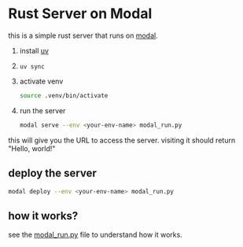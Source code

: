 # Rust Server on Modal

this is a simple rust server that runs on [modal](https://modal.com).

1. install [uv](https://docs.astral.sh/uv/getting-started/installation/)

2. `uv sync`

3. activate venv

   ```bash
   source .venv/bin/activate
   ```

4. run the server

   ```bash
   modal serve --env <your-env-name> modal_run.py
   ```

this will give you the URL to access the server. visiting it should return "Hello, world!"

## deploy the server

```bash
modal deploy --env <your-env-name> modal_run.py
```

## how it works?

see the [modal_run.py](./modal_run.py) file to understand how it works.
